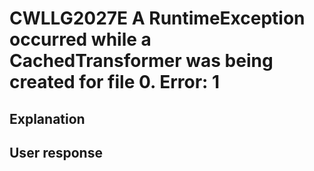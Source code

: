 # CWLLG2027E A RuntimeException occurred while a CachedTransformer was being created for file 0.  Error: 1

## Explanation

## User response